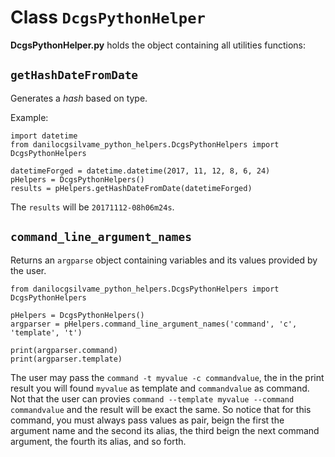 # Class `DcgsPythonHelper`

**DcgsPythonHelper.py** holds the object containing all utilities functions:

## `getHashDateFromDate`

Generates a *hash* based on type.

Example:

```
import datetime
from danilocgsilvame_python_helpers.DcgsPythonHelpers import DcgsPythonHelpers

datetimeForged = datetime.datetime(2017, 11, 12, 8, 6, 24)
pHelpers = DcgsPythonHelpers()
results = pHelpers.getHashDateFromDate(datetimeForged)
```
The `results` will be `20171112-08h06m24s`.

## `command_line_argument_names`

Returns an `argparse` object containing variables and its values provided by the user.

```
from danilocgsilvame_python_helpers.DcgsPythonHelpers import DcgsPythonHelpers

pHelpers = DcgsPythonHelpers()
argparser = pHelpers.command_line_argument_names('command', 'c', 'template', 't')

print(argparser.command)
print(argparser.template)
```
The user may pass the `command -t myvalue -c commandvalue`, the in the print result you will found `myvalue` as template and `commandvalue` as command.
Not that the user can provies `command --template myvalue --command commandvalue` and the result will be exact the same.
So notice that for this command, you must always pass values as pair, beign the first the argument name and the second its alias, the third beign the next command argument, the fourth its alias, and so forth.
